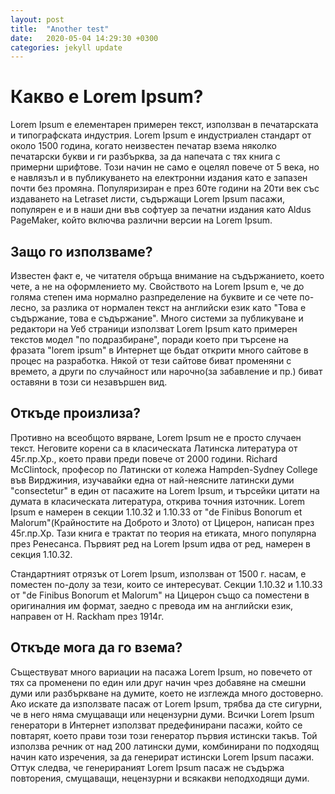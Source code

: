 ```yaml
---
layout: post
title:  "Another test"
date:   2020-05-04 14:29:30 +0300
categories: jekyll update
---
```

# Какво е Lorem Ipsum?
Lorem Ipsum е елементарен примерен текст, използван в печатарската и типографската индустрия. Lorem Ipsum е индустриален стандарт от около 1500 година, когато неизвестен печатар взема няколко печатарски букви и ги разбърква, за да напечата с тях книга с примерни шрифтове. Този начин не само е оцелял повече от 5 века, но е навлязъл и в публикуването на електронни издания като е запазен почти без промяна. Популяризиран е през 60те години на 20ти век със издаването на Letraset листи, съдържащи Lorem Ipsum пасажи, популярен е и в наши дни във софтуер за печатни издания като Aldus PageMaker, който включва различни версии на Lorem Ipsum.

## Защо го използваме?
Известен факт е, че читателя обръща внимание на съдържанието, което чете, а не на оформлението му. Свойството на Lorem Ipsum е, че до голяма степен има нормално разпределение на буквите и се чете по-лесно, за разлика от нормален текст на английски език като "Това е съдържание, това е съдържание". Много системи за публикуване и редактори на Уеб страници използват Lorem Ipsum като примерен текстов модел "по подразбиране", поради което при търсене на фразата "lorem ipsum" в Интернет ще бъдат открити много сайтове в процес на разработка. Някой от тези сайтове биват променяни с времето, а други по случайност или нарочно(за забавление и пр.) биват оставяни в този си незавършен вид.


## Откъде произлиза?
Противно на всеобщото вярване, Lorem Ipsum не е просто случаен текст. Неговите корени са в класическата Латинска литература от 45г.пр.Хр., което прави преди повече от 2000 години. Richard McClintock, професор по Латински от колежа Hampden-Sydney College във Вирджиния, изучавайки една от най-неясните латински думи "consectetur" в един от пасажите на Lorem Ipsum, и търсейки цитати на думата в класическата литература, открива точния източник. Lorem Ipsum е намерен в секции 1.10.32 и 1.10.33 от "de Finibus Bonorum et Malorum"(Крайностите на Доброто и Злото) от Цицерон, написан през 45г.пр.Хр. Тази книга е трактат по теория на етиката, много популярна през Ренесанса. Първият ред на Lorem Ipsum идва от ред, намерен в секция 1.10.32.

Стандартният отрязък от Lorem Ipsum, използван от 1500 г. насам, е поместен по-долу за тези, които се интересуват. Секции 1.10.32 и 1.10.33 от "de Finibus Bonorum et Malorum" на Цицерон също са поместени в оригиналния им формат, заедно с превода им на английски език, направен от H. Rackham през 1914г.

## Откъде мога да го взема?
Съществуват много вариации на пасажа Lorem Ipsum, но повечето от тях са променени по един или друг начин чрез добавяне на смешни думи или разбъркване на думите, което не изглежда много достоверно. Ако искате да използвате пасаж от Lorem Ipsum, трябва да сте сигурни, че в него няма смущаващи или нецензурни думи. Всички Lorem Ipsum генератори в Интернет използват предефинирани пасажи, който се повтарят, което прави този този генератор първия истински такъв. Той използва речник от над 200 латински думи, комбинирани по подходящ начин като изречения, за да генерират истински Lorem Ipsum пасажи. Оттук следва, че генерираният Lorem Ipsum пасаж не съдържа повторения, смущаващи, нецензурни и всякакви неподходящи думи.